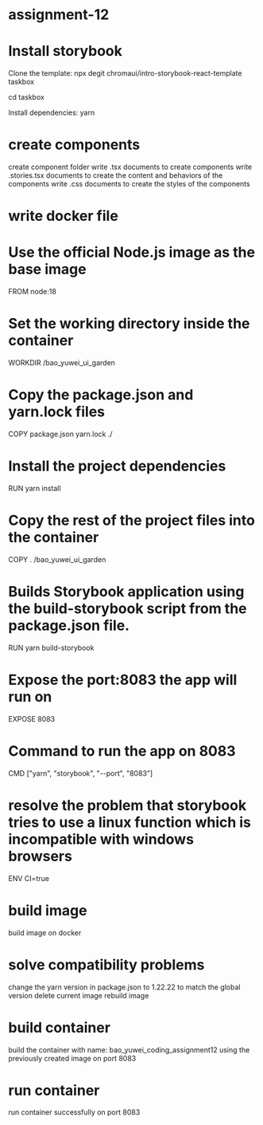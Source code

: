 # assignment-12

# Install storybook
Clone the template:
npx degit chromaui/intro-storybook-react-template taskbox

cd taskbox

Install dependencies:
yarn

# create components
create component folder
write .tsx documents to create components
write .stories.tsx documents to create the content and behaviors of the components
write .css documents to create the styles of the components

# write docker file
# Use the official Node.js image as the base image
FROM node:18

# Set the working directory inside the container
WORKDIR /bao_yuwei_ui_garden

# Copy the package.json and yarn.lock files
COPY package.json yarn.lock ./

# Install the project dependencies
RUN yarn install

# Copy the rest of the project files into the container
COPY . /bao_yuwei_ui_garden

# Builds Storybook application using the build-storybook script from the package.json file.
RUN yarn build-storybook

# Expose the port:8083 the app will run on 
EXPOSE 8083

# Command to run the app on 8083
CMD ["yarn", "storybook", "--port", "8083"]

# resolve the problem that storybook tries to use a linux function which is incompatible with windows browsers
ENV CI=true

# build image
build image on docker 

# solve compatibility problems
change the yarn version in package.json to 1.22.22 to match the global version
delete current image
rebuild image

# build container
build the container with name: bao_yuwei_coding_assignment12 using the previously created image on port 8083

# run container
run container successfully on port 8083





